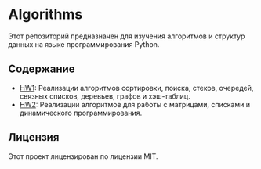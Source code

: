 # Algorithms

Этот репозиторий предназначен для изучения алгоритмов и структур данных на языке программирования Python.

## Содержание

- [HW1](HW1/): Реализации алгоритмов сортировки, поиска, стеков, очередей, связных списков, деревьев, графов и хэш-таблиц.
- [HW2](HW2/): Реализации алгоритмов для работы с матрицами, списками и динамического программирования.

## Лицензия

Этот проект лицензирован по лицензии MIT.
